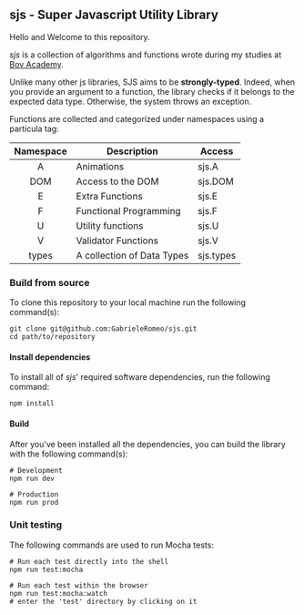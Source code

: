 ## sjs - Super Javascript Utility Library

Hello and Welcome to this repository.

*sjs* is a collection of algorithms and functions wrote during my studies at [Bov Academy](https://www.bovacademy.com).



Unlike many other js libraries, SJS aims to be **strongly-typed**. Indeed, when you provide an argument to a function, the library checks if it belongs to the expected data type. Otherwise, the system throws an exception.



Functions are collected and categorized under namespaces using a particula tag:



| Namespace | Description                | Access    |
| :-------: | -------------------------- | --------- |
|     A     | Animations                 | sjs.A     |
|    DOM    | Access to the DOM          | sjs.DOM   |
|     E     | Extra Functions            | sjs.E     |
|     F     | Functional Programming     | sjs.F     |
|     U     | Utility functions          | sjs.U     |
|     V     | Validator Functions        | sjs.V     |
|   types   | A collection of Data Types | sjs.types |



### Build from source

To clone this repository to your local machine run the following command(s):

```shell
git clone git@github.com:GabrieleRomeo/sjs.git
cd path/to/repository
```

#### Install dependencies

To install all of *sjs*' required software dependencies, run the following command:

```shell
npm install
```

 #### Build

After you've been installed all the dependencies, you can build the library with the following command(s):

```shell
# Development
npm run dev 

# Production 
npm run prod
```

### Unit testing

The following commands are used to run Mocha tests:

```shell
# Run each test directly into the shell
npm run test:mocha 

# Run each test within the browser
npm run test:mocha:watch
# enter the 'test' directory by clicking on it
```

### 
